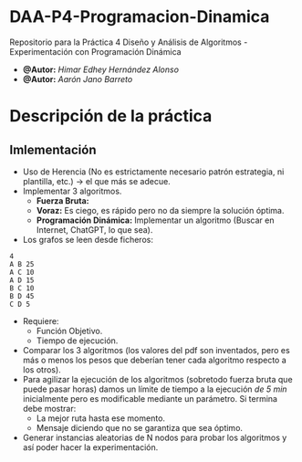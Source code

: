 # DAA-P4-Programacion-Dinamica
Repositorio para la Práctica 4 Diseño y Análisis de Algoritmos - Experimentación con Programación Dinámica
- **@Autor:** *Himar Edhey Hernández Alonso*
- **@Autor:** *Aarón Jano Barreto*

# Descripción de la práctica
## Imlementación
- Uso de Herencia (No es estrictamente necesario patrón estrategia, ni plantilla, etc.) -> el que más se adecue.
- Implementar 3 algoritmos.
  - **Fuerza Bruta:**
  - **Voraz:** Es ciego, es rápido pero no da siempre la solución óptima.
  - **Programación Dinámica:** Implementar un algoritmo (Buscar en Internet, ChatGPT, lo que sea).
- Los grafos se leen desde ficheros:
```ejemplo_grafo:
4
A B 25
A C 10
A D 15
B C 10
B D 45
C D 5
```
- Requiere:
  - Función Objetivo.
  - Tiempo de ejecución.
- Comparar los 3 algoritmos (los valores del pdf son inventados, pero es más o menos los pesos que deberían tener cada algoritmo respecto a los otros).
- Para agilizar la ejecución de los algoritmos (sobretodo fuerza bruta que puede pasar horas) damos un límite de tiempo a la ejecución *de 5 min* inicialmente pero es modificable mediante un parámetro. Si termina debe mostrar:
  - La mejor ruta hasta ese momento.
  - Mensaje diciendo que no se garantiza que sea óptimo.
- Generar instancias aleatorias de N nodos para probar los algoritmos y así poder hacer la experimentación.
